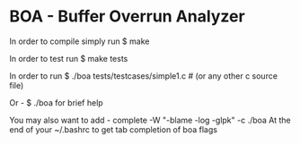 BOA - Buffer Overrun Analyzer
=============================

In order to compile simply run
    $ make

In order to test run
    $ make tests

In order to run
    $ ./boa tests/testcases/simple1.c  # (or any other c source file)

Or -
    $ ./boa
for brief help
    
You may also want to add -
    complete -W "-blame -log -glpk" -c ./boa
At the end of your ~/.bashrc to get tab completion of boa flags
